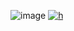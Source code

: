 ![image](https://i.postimg.cc/T2Sn4ksk/129-Sem-T-tulo-20250710170239.png)
[![h](https://github.com/user-attachments/assets/9777e09a-c030-4748-ada5-c71121b945b0)](https://rentry.co/angustia)

